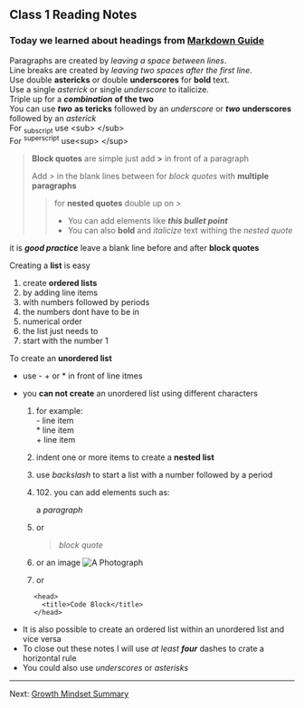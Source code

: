 ## Class 1 Reading Notes

### Today we learned about headings from [Markdown Guide](https://www.markdownguide.org/basic-syntax/#headings)

Paragraphs are created by *leaving a space between lines*.  
Line breaks are created by *leaving two spaces after the first line*.  
Use double **astericks** or double __underscores__ for **bold** text.  
Use a single *asterick* or single _underscore_ to italicize.  
Triple up for a ***combination*** **of the two**  
You can use **_two_** **as
tericks** followed by an _underscore_ or __*two*__ __underscores__ followed by an *asterick*  
For <sub>subscript</sub> use \<sub\>  \</sub\>  
For <sup>superscript</sup> use\<sup\> \</sup\>


>**Block quotes** are simple  just add **>** in front of a paragraph
>
> Add *>* in the blank lines between for *block quotes* with **multiple paragraphs**
>> for **nested quotes** double up on *>*
>> - You can add elements like *__this bullet point__*
>> - You can also **bold** and *italicize* text withing the *nested quote*

it is **_good practice_** leave a blank line before and after **block quotes**

Creating a **list** is easy
1. create **ordered lists**
2. by adding line items
3. with numbers followed by periods
4. the numbers dont have to be in
7. numerical order
10. the list just needs to 
5. start with the number 1 

To create an __unordered list__
- use - + or * in front of line itmes
- you __can not create__ an unordered list using different characters

  1. for example:  
  \- line item  
  \* line item  
  \+ line item

  5.  indent one or more items to create a __nested list__

  6.  use _backslash_ to start a list with a number followed by a period

  7.  102\. you can add elements such as:


      a _paragraph_

  8. or
      > _block quote_

  9. or an image ![A Photograph](https://www.gannett-cdn.com/presto/2021/03/22/NRCD/9d9dd9e4-e84a-402e-ba8f-daa659e6e6c5-PhotoWord_003.JPG)
  8. or
```
      <head>
        <title>Code Block</title>
      </head>
```

- It is also possible to create an ordered list within an unordered list and vice versa
- To close out these notes I will use _at least **four**_ dashes to crate a horizontal rule  
- You could also use _underscores_ or *asterisks*
----

Next: [Growth Mindset Summary](/Reading-Notes/102/Class01/Lab01)




  

